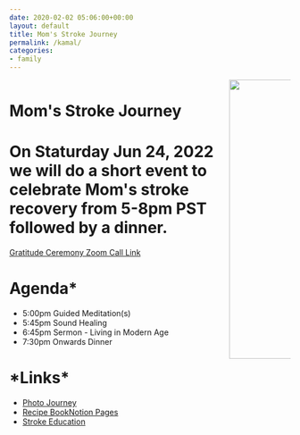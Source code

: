 ```yaml
---
date: 2020-02-02 05:06:00+00:00
layout: default
title: Mom's Stroke Journey
permalink: /kamal/
categories:
- family
---
```

<div class="hero is-info is-medium has-background">
    <div class="hero-body">
        <div class="container">
            <div class="columns is-vcentered">
                <div class="column is-two-third">
                    <h1 class="title is-middle is-2">
                        Mom's Stroke Journey
                    </h1>
                    <h1 class="subtitle is-6 is-hackathon-h3">
                        On Staturday Jun 24, 2022 we will do a short event to celebrate Mom's stroke recovery from 5-8pm PST followed by a dinner.
                    </h1>
                    <div class="buttons is-large">
                            <a class="button is-medium is-danger" href="https://us06web.zoom.us/j/4951869954?pwd=XId-RfZGp7rS6LP_wBvvtCKjTPTBiv.1">Gratitude Ceremony Zoom Call Link</a>
                    </div>
                    <h1 class="title is-middle is-4">
                        Agenda*
                    </h1>
                    <p class="is-6">
                        <ul>
                            <li>5:00pm Guided Meditation(s)</li>
                            <li>5:45pm Sound Healing</li>
                            <li>6:45pm Sermon - Living in Modern Age</li>
                            <li>7:30pm Onwards Dinner</li>
                        </ul>
                    </p>
                    <h1 class="title is-middle is-4">
                        *Links*
                    </h1>
                    <p class="is-6">
                        <ul>
                            <li><a href="https://vitraag.notion.site/Moms-Gratitude-Ceremony-f8eeae50a88c46e9aa5a691f4895d1fa" target="_blank">Photo Journey</a></li>
                            <li><a href="/kk/salad/">Recipe Book</a><a href="https://vitraag.notion.site/Mom-Recipe-Book-30d011c181de42f48945eccd4b53fae3" target="_blank">Notion Pages</a></li>
                            <li><a href="https://vitraag.notion.site/Stroke-Education-533de88c6da34ccea889bd3c97230eff" target="_blank">Stroke Education</a></li>
                        </ul>
                    </p>
                </div>
                <div class="column is-one-third">
                        <div class="has-text-centered is-right">
                            <img style="height: 500px !important" src="{{site.url}}{{site.baseurl}}assets/images/projects/mom.png"/>
                        </div>
                </div>
            </div>
        </div>
    </div>
</div>
